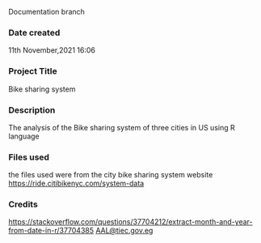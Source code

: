 Documentation branch
### Date created
11th November,2021 16:06

### Project Title
Bike sharing system 

### Description
The analysis of the Bike sharing system of three cities in US using R language

### Files used
the files used were from the city bike sharing system website 
 https://ride.citibikenyc.com/system-data

### Credits
https://stackoverflow.com/questions/37704212/extract-month-and-year-from-date-in-r/37704385
AAL@tiec.gov.eg
